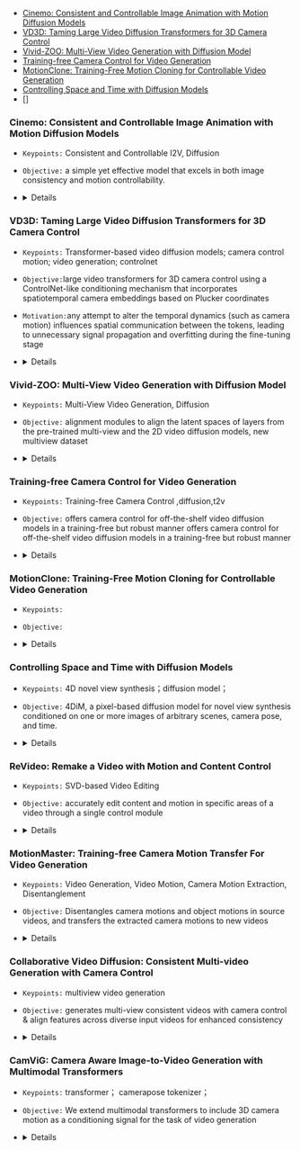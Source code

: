- [Cinemo: Consistent and Controllable Image Animation with Motion Diffusion Models](#cinemo-consistent-and-controllable-image-animation-with-motion-diffusion-models)
- [VD3D: Taming Large Video Diffusion Transformers for 3D Camera Control](#vd3d-taming-large-video-diffusion-transformers-for-3d-camera-control)
- [Vivid-ZOO: Multi-View Video Generation with Diffusion Model](#vivid-zoo-multi-view-video-generation-with-diffusion-model)
- [Training-free Camera Control for Video Generation](#training-free-camera-control-for-video-generation)
- [MotionClone: Training-Free Motion Cloning for Controllable Video Generation](#motionclone-training-free-motion-cloning-for-controllable-video-generation)
- [Controlling Space and Time with Diffusion Models](#controlling-space-and-time-with-diffusion-models)
- []
 


### Cinemo: Consistent and Controllable Image Animation with Motion Diffusion Models
- `Keypoints:` Consistent and Controllable I2V, Diffusion
- `Objective:` a simple yet effective model that excels in both image consistency and motion controllability.
-   <details>
    <summary>Details</summary>

    `Method:`
    - a.Motion residuals learning(flexibly respond to textual prompts)
    - Train Input = concat(ImageCond, FrameResidual+Noise+ImageCond)
    - Infer Input = concat(ImageCond, (PredictedFrameResidual)_(t-1)+ImageCond)
    - b.Motion intensity controllability: use S(video)=Average SSIM between frames as a condition
    - c.DCT-based noise refinement: Use Discrete Cosine Transformation (DCT) to combine high freq components of noise and low freq components of image as refined noise for denoising process
</details>


### VD3D: Taming Large Video Diffusion Transformers for 3D Camera Control
- `Keypoints:`  Transformer-based video diffusion models; camera control motion; video generation; controlnet
- `Objective:`large video transformers for 3D camera control using a ControlNet-like conditioning mechanism that incorporates spatiotemporal camera embeddings based on Plucker coordinates
- `Motivation:`any attempt to alter the temporal dynamics (such as camera motion) influences spatial communication between the tokens, leading to unnecessary signal propagation and overfitting during the fine-tuning stage



-   <details>
    <summary>Details</summary>

    - `Method:`

    based on SnapVideo: 
    video_patch-->conditioned with camera plucker-->CrossAttn with textcond-->FIT Block-->new latent-->denoise-->output:pixel_level_video

    conditioned with camera plucker: similar to controlNet
      <img width="508" alt="qsvX_03PkE78KOQ17PWzh6B-eVY9b4GBR1-wTFtPBE4" src="https://github.com/user-attachments/assets/18806876-2b19-4d3d-9896-26f82426d57d">
</details>

### Vivid-ZOO: Multi-View Video Generation with Diffusion Model
- `Keypoints:` Multi-View Video Generation, Diffusion
- `Objective:` alignment modules to align the latent spaces of layers from the pre-trained multi-view and the 2D video diffusion models, new multiview dataset
-   <details>
    <summary>Details</summary>

    `Method:`
    - model:noise(bs,view_num,frame,c,h,w)—>pretrained multiview image diffusion layer—>3d-2d MLP(resblock)—>pretrained video diffusion layer—>2d-3d MLP(resblock)—>…
    - <img src="https://github.com/user-attachments/assets/9884b68f-a41b-4fc7-96e1-3ea51a13ab57">
    - <img src="https://github.com/user-attachments/assets/91e5c4f4-f001-469f-aae7-deb3e315b452">


</details>


### Training-free Camera Control for Video Generation
- `Keypoints:` Training-free Camera Control ,diffusion,t2v
- `Objective:` offers camera control for off-the-shelf video diffusion models in a training-free but robust manner offers camera control for off-the-shelf video diffusion models in a training-free but robust manner
-   <details>
    <summary>Details</summary>

    `Method:`
    - stage1: image -> point cloud -> images of new camera positions (still low quality)
    - stage2: images of new camera positions —diffusion—> noised images —denoise—>  high quality video
    - <img src="https://github.com/user-attachments/assets/e0cc0052-3960-49d3-b9b7-81bbf7ff83c2">

</details>


### MotionClone: Training-Free Motion Cloning for Controllable Video Generation
- `Keypoints:`
- `Objective:`
-   <details>
    <summary>Details</summary>

    - `Method:`
</details>


### Controlling Space and Time with Diffusion Models
- `Keypoints:` 4D novel view synthesis；diffusion model；
- `Objective:` 4DiM, a pixel-based diffusion model for novel view synthesis conditioned on one or more images of arbitrary scenes, camera pose, and time.
-   <details>
    <summary>Details</summary>

    `Method:`
    - Architecture: Finding a way to effectively condition on both camera pose and time in a way that allows for incomplete training data is essential; They thus propose to chain “Masked FiLM” layers for (positional encodings of) diffusion noise levels, per-pixel ray origins and directions, and video timestamps. When any of these conditioning signals is missing the FiLM layers are designed to reduce to the identity function;
    - Sampling：They propose multi-guidance to train on multi datasets including: A.a large-scale dataset of 30M videos without pose annotations：ScanNet++  and Matterport3D； B.We also use 1000 scenes from Street View with permission from Google, comprising posed panoramas with timestamps (i.e., it is a “4D” dataset)；
    - <img src="https://github.com/user-attachments/assets/51aec161-bd00-4a21-8ee6-709785c9fc12">

</details>

### ReVideo: Remake a Video with Motion and Content Control 
- `Keypoints:` SVD-based Video Editing
- `Objective:` accurately edit content and motion in specific areas of a video through a single control module
-   <details>
    <summary>Details</summary>

    `Method:`
     - Training strategy：3-Stage
      1.only train the motion trajectory control
      2.the editing region and the unedited region come from two different videos
      3.fine-tune the key embedding and value embedding in temporal self-attention layers of the control module and SVD model
      <img src='https://github.com/user-attachments/assets/aa683b1b-4b72-4353-9b21-491985080c5d'>
      <img src='https://github.com/user-attachments/assets/13bc20ee-0049-428b-997d-623fcf607442'>

</details>


### MotionMaster: Training-free Camera Motion Transfer For Video Generation
- `Keypoints:` Video Generation, Video Motion, Camera Motion Extraction, Disentanglement
- `Objective:` Disentangles camera motions and object motions in source videos, and transfers the extracted camera motions to new videos
-   <details>
    <summary>Details</summary>

    - `Method:` extract motion from temperal attention map: 1. one-shot camera motion disentanglement: extract camera motion from single video, use SAM to get moving object mask, apply poisson blending and Successive Over Relaxation algorithm to predict camera motion.  2.few-shot camera motion disentanglement: for difficult case, can extract common camera motion from multiple videos (videos should have similar camera motion), apply DBSCAN to cluster pixel motion, then combine resulting motion.<img src='https://github.com/user-attachments/assets/5f1e5284-b3c3-456f-a2ea-c9a8fe5a0af9'>


</details>

### Collaborative Video Diffusion: Consistent Multi-video Generation with Camera Control 
- `Keypoints:` multiview video generation
- `Objective:` generates multi-view consistent videos with camera control & align features across diverse input videos for enhanced consistency
-   <details>
    <summary>Details</summary>

    - `Method:`
    The key insight of this module is as the two videos are assumed to be synchronized to each other, the same frame from the two videos is supposed to share the same underlying geometry and hence can be correlated by their epipolar geometry defined by the given camera poses.<img src='https://github.com/user-attachments/assets/7394391a-0a9e-4de3-a8a7-b46d36fba6c0'>
    Cross-View Sync Module:![image](https://github.com/user-attachments/assets/4f0ddda3-8804-4b2d-82de-a2b564668023)


</details>


### CamViG: Camera Aware Image-to-Video Generation with Multimodal Transformers
- `Keypoints:` transformer； camerapose tokenizer；
- `Objective:` We extend multimodal transformers to include 3D camera motion as a conditioning signal for the task of video generation
-   <details>
    <summary>Details</summary>

    - `Method:` we hypothesized that we could re-use existing neural audio algorithms [17] to convert camera path data, represented as a 1D array of floating point numbers, into a small number of tokens appropriate for use with our transformer architecture.
      ![image](https://github.com/user-attachments/assets/002aa447-ded7-41e2-9cf6-26b85df0b62a)

</details>



